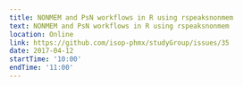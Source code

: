 ```yaml
---
title: NONMEM and PsN workflows in R using rspeaksnonmem
text: NONMEM and PsN workflows in R using rspeaksnonmem
location: Online
link: https://github.com/isop-phmx/studyGroup/issues/35
date: 2017-04-12
startTime: '10:00'
endTime: '11:00'
---
```

